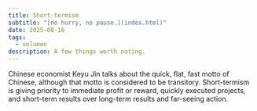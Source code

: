 ```yaml
---
title: Short-termism
subtitle: "[no hurry, no pause.](index.html)"
date: 2025-08-16
tags:
  - volumen
description: A few things worth noting.
---
```


Chinese economist Keyu Jin talks about the quick, flat, fast motto of Chinese, although that motto is considered to be transitory. Short-termism is giving priority to immediate profit or reward, quickly executed projects, and short-term results over long-term results and far-seeing action.